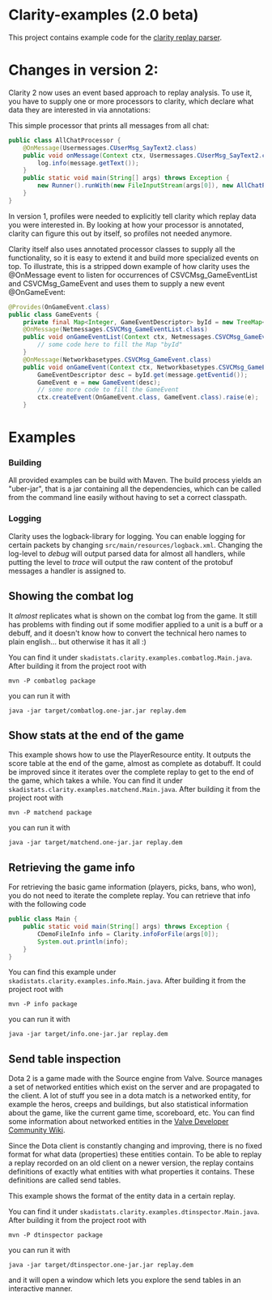 # Clarity-examples (2.0 beta)

This project contains example code for the [clarity replay parser](https://github.com/skadistats/clarity).

# Changes in version 2:

Clarity 2 now uses an event based approach to replay analysis. To use it, you have to supply one or more
processors to clarity, which declare what data they are interested in via annotations:

This simple processor that prints all messages from all chat:
```java
public class AllChatProcessor {
    @OnMessage(Usermessages.CUserMsg_SayText2.class)
    public void onMessage(Context ctx, Usermessages.CUserMsg_SayText2.class message) {
        log.info(message.getText());
    }
    public static void main(String[] args) throws Exception {
        new Runner().runWith(new FileInputStream(args[0]), new AllChatProcessor());
    }
}
```

In version 1, profiles were needed to explicitly tell clarity which replay data you were interested in.
By looking at how your processor is annotated, clarity can figure this out by itself, so profiles not needed anymore.

Clarity itself also uses annotated processor classes to supply all the functionality, so it is easy to extend it and
build more specialized events on top. To illustrate, this is a stripped down example of how clarity uses the
@OnMessage event to listen for occurrences of CSVCMsg_GameEventList and CSVCMsg_GameEvent and uses them to 
supply a new event @OnGameEvent:
 
```java
@Provides(OnGameEvent.class)
public class GameEvents {
    private final Map<Integer, GameEventDescriptor> byId = new TreeMap<>();
    @OnMessage(Netmessages.CSVCMsg_GameEventList.class)
    public void onGameEventList(Context ctx, Netmessages.CSVCMsg_GameEventList message) {
        // some code here to fill the Map "byId"  
    }
    @OnMessage(Networkbasetypes.CSVCMsg_GameEvent.class)
    public void onGameEvent(Context ctx, Networkbasetypes.CSVCMsg_GameEvent message) {
        GameEventDescriptor desc = byId.get(message.getEventid());
        GameEvent e = new GameEvent(desc);
        // some more code to fill the GameEvent
        ctx.createEvent(OnGameEvent.class, GameEvent.class).raise(e);
    }
```

# Examples

### Building

All provided examples can be build with Maven. The build process yields an "uber-jar", that is a jar 
containing all the dependencies, which can be called from the command line easily without having to 
set a correct classpath. 

### Logging

Clarity uses the logback-library for logging. You can enable logging for certain packets by changing 
`src/main/resources/logback.xml`. Changing the log-level to *debug* will output parsed data for almost all
handlers, while putting the level to *trace* will output the raw content of the protobuf messages a
handler is assigned to. 

## Showing the combat log

It *almost* replicates what is shown on the combat log from the game.
It still has problems with finding out if some modifier applied to a unit is a buff or a debuff, 
and it doesn't know how to convert the technical hero names to plain english... but otherwise it has it all :)

You can find it under `skadistats.clarity.examples.combatlog.Main.java`.
After building it from the project root with

	mvn -P combatlog package
	
you can run it with

	java -jar target/combatlog.one-jar.jar replay.dem

## Show stats at the end of the game

This example shows how to use the PlayerResource entity.
It outputs the score table at the end of the game, almost as complete as dotabuff.
It could be improved since it iterates over the complete replay to get to the end of the game,
which takes a while.
You can find it under `skadistats.clarity.examples.matchend.Main.java`.
After building it from the project root with

	mvn -P matchend package
	
you can run it with

	java -jar target/matchend.one-jar.jar replay.dem

## Retrieving the game info

For retrieving the basic game information (players, picks, bans, who won), 
you do not need to iterate the complete replay. You can retrieve that info with the following code

```Java
public class Main {
    public static void main(String[] args) throws Exception {
        CDemoFileInfo info = Clarity.infoForFile(args[0]);
        System.out.println(info);
    }
}
```

You can find this example under `skadistats.clarity.examples.info.Main.java`.
After building it from the project root with

	mvn -P info package
	
you can run it with

	java -jar target/info.one-jar.jar replay.dem


## Send table inspection

Dota 2 is a game made with the Source engine from Valve. Source manages a set of networked entities
which exist on the server and are propagated to the client. A lot of stuff you see in a dota match is a networked entity,
for example the heros, creeps and buildings, but also statistical information about the game, like
the current game time, scoreboard, etc. You can find some information about networked entities in the 
[Valve Developer Community Wiki](https://developer.valvesoftware.com/wiki/Networking_Entities).

Since the Dota client is constantly changing and improving, there is no fixed format for what data (properties) these
entities contain. To be able to replay a replay recorded on an old client on a newer version, the replay 
contains definitions of exactly what entities with what properties it contains. These definitions are
called send tables.

This example shows the format of the entity data in a certain replay.

You can find it under `skadistats.clarity.examples.dtinspector.Main.java`.
After building it from the project root with

	mvn -P dtinspector package
	
you can run it with

	java -jar target/dtinspector.one-jar.jar replay.dem
	
and it will open a window which lets you explore the send tables in an interactive manner.


